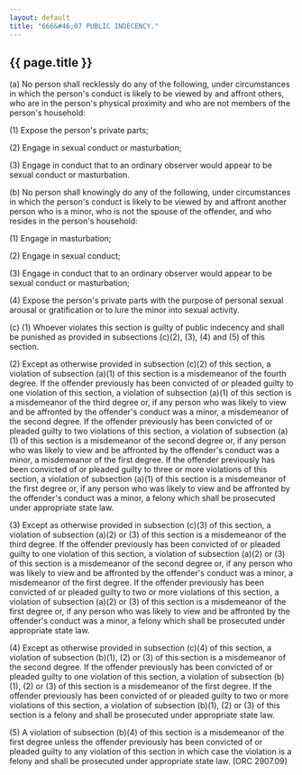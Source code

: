 ```yaml
---
layout: default
title: "666&#46;07 PUBLIC INDECENCY."
---
```


{{ page.title }}
----------------

(a) No person shall recklessly do any of the following, under circumstances in which the person's conduct is likely to be viewed by and affront others, who are in the person's physical proximity and who are not members of the person's household:

(1) Expose the person's private parts;

(2) Engage in sexual conduct or masturbation;

(3) Engage in conduct that to an ordinary observer would appear to be sexual conduct or masturbation.

(b) No person shall knowingly do any of the following, under circumstances in which the person's conduct is likely to be viewed by and affront another person who is a minor, who is not the spouse of the offender, and who resides in the person's household:

(1) Engage in masturbation;

(2) Engage in sexual conduct;

(3) Engage in conduct that to an ordinary observer would appear to be sexual conduct or masturbation;

(4) Expose the person's private parts with the purpose of personal sexual arousal or gratification or to lure the minor into sexual activity.

(c) (1) Whoever violates this section is guilty of public indecency and shall be punished as provided in subsections (c)(2), (3), (4) and (5) of this section.

(2) Except as otherwise provided in subsection (c)(2) of this section, a violation of subsection (a)(1) of this section is a misdemeanor of the fourth degree. If the offender previously has been convicted of or pleaded guilty to one violation of this section, a violation of subsection (a)(1) of this section is a misdemeanor of the third degree or, if any person who was likely to view and be affronted by the offender's conduct was a minor, a misdemeanor of the second degree. If the offender previously has been convicted of or pleaded guilty to two violations of this section, a violation of subsection (a)(1) of this section is a misdemeanor of the second degree or, if any person who was likely to view and be affronted by the offender's conduct was a minor, a misdemeanor of the first degree. If the offender previously has been convicted of or pleaded guilty to three or more violations of this section, a violation of subsection (a)(1) of this section is a misdemeanor of the first degree or, if any person who was likely to view and be affronted by the offender's conduct was a minor, a felony which shall be prosecuted under appropriate state law.

(3) Except as otherwise provided in subsection (c)(3) of this section, a violation of subsection (a)(2) or (3) of this section is a misdemeanor of the third degree. If the offender previously has been convicted of or pleaded guilty to one violation of this section, a violation of subsection (a)(2) or (3) of this section is a misdemeanor of the second degree or, if any person who was likely to view and be affronted by the offender's conduct was a minor, a misdemeanor of the first degree. If the offender previously has been convicted of or pleaded guilty to two or more violations of this section, a violation of subsection (a)(2) or (3) of this section is a misdemeanor of the first degree or, if any person who was likely to view and be affronted by the offender's conduct was a minor, a felony which shall be prosecuted under appropriate state law.

(4) Except as otherwise provided in subsection (c)(4) of this section, a violation of subsection (b)(1), (2) or (3) of this section is a misdemeanor of the second degree. If the offender previously has been convicted of or pleaded guilty to one violation of this section, a violation of subsection (b)(1), (2) or (3) of this section is a misdemeanor of the first degree. If the offender previously has been convicted of or pleaded guilty to two or more violations of this section, a violation of subsection (b)(1), (2) or (3) of this section is a felony and shall be prosecuted under appropriate state law.

(5) A violation of subsection (b)(4) of this section is a misdemeanor of the first degree unless the offender previously has been convicted of or pleaded guilty to any violation of this section in which case the violation is a felony and shall be prosecuted under appropriate state law. 
(ORC 2907.09)